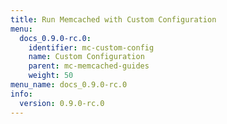 ```yaml
---
title: Run Memcached with Custom Configuration
menu:
  docs_0.9.0-rc.0:
    identifier: mc-custom-config
    name: Custom Configuration
    parent: mc-memcached-guides
    weight: 50
menu_name: docs_0.9.0-rc.0
info:
  version: 0.9.0-rc.0
---
```


